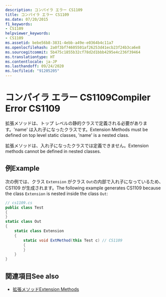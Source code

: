```yaml
---
description: コンパイラ エラー CS1109
title: コンパイラ エラー CS1109
ms.date: 07/20/2015
f1_keywords:
- CS1109
helpviewer_keywords:
- CS1109
ms.assetid: bebe56b8-3831-4ebb-a49e-e0364b4c11a7
ms.openlocfilehash: 2a0f3bf74605501af26253d41ecb23f24b3ca6e8
ms.sourcegitcommit: 5b475c1855b32cf78d2d1bbb4295e4c236f39464
ms.translationtype: HT
ms.contentlocale: ja-JP
ms.lasthandoff: 09/24/2020
ms.locfileid: "91205205"
---
```

# <a name="compiler-error-cs1109"></a><span data-ttu-id="152fa-103">コンパイラ エラー CS1109</span><span class="sxs-lookup"><span data-stu-id="152fa-103">Compiler Error CS1109</span></span>

<span data-ttu-id="152fa-104">拡張メソッドは、トップ レベルの静的クラスで定義される必要があります。'name' は入れ子になったクラスです。</span><span class="sxs-lookup"><span data-stu-id="152fa-104">Extension Methods must be defined on top level static classes, 'name' is a nested class.</span></span>  
  
 <span data-ttu-id="152fa-105">拡張メソッドは、入れ子になったクラスでは定義できません。</span><span class="sxs-lookup"><span data-stu-id="152fa-105">Extension methods cannot be defined in nested classes.</span></span>  
  
## <a name="example"></a><span data-ttu-id="152fa-106">例</span><span class="sxs-lookup"><span data-stu-id="152fa-106">Example</span></span>  

 <span data-ttu-id="152fa-107">次の例では、クラス `Extension` がクラス `Out`の内部で入れ子になっているため、CS1109 が生成されます。</span><span class="sxs-lookup"><span data-stu-id="152fa-107">The following example generates CS1109 because the class `Extension` is nested inside the class `Out`:</span></span>  
  
```csharp  
// cs1109.cs  
public class Test  
{  
}  
static class Out  
{  
    static class Extension  
    {  
        static void ExtMethod(this Test c) // CS1109  
        {  
        }  
    }  
}  
```  
  
## <a name="see-also"></a><span data-ttu-id="152fa-108">関連項目</span><span class="sxs-lookup"><span data-stu-id="152fa-108">See also</span></span>

- [<span data-ttu-id="152fa-109">拡張メソッド</span><span class="sxs-lookup"><span data-stu-id="152fa-109">Extension Methods</span></span>](../programming-guide/classes-and-structs/extension-methods.md)
